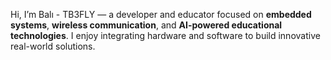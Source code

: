 Hi, I’m Balı - TB3FLY — a developer and educator focused on **embedded systems**, **wireless communication**, and **AI-powered educational technologies**. I enjoy integrating hardware and software to build innovative real-world solutions.
